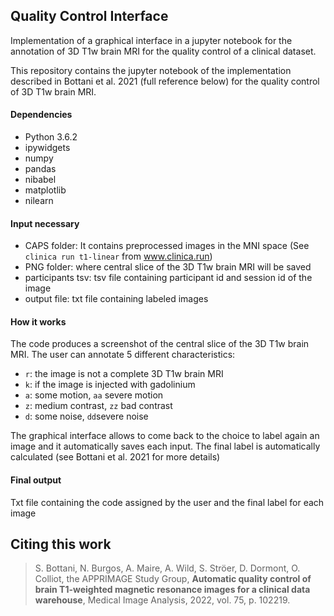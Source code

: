 ## Quality Control Interface
Implementation of a graphical interface in a jupyter notebook for the annotation of 3D T1w brain MRI for the quality control of a clinical dataset.

This repository contains the jupyter notebook of the implementation described in Bottani et al. 2021 (full reference below) for the quality control of 3D T1w brain MRI.

#### Dependencies
- Python 3.6.2
- ipywidgets 
- numpy
- pandas
- nibabel
- matplotlib
- nilearn


#### Input necessary
- CAPS folder: It contains preprocessed images in the MNI space (See `clinica run t1-linear` from www.clinica.run)
- PNG folder: where central slice of the 3D T1w brain MRI will be saved
- participants tsv: tsv file containing participant id and session id of the image
- output file: txt file containing labeled images


#### How it works
The code produces a screenshot of the central slice of the 3D T1w brain MRI. The user can annotate 5 different characteristics:
- `r`: the image is not a complete 3D T1w brain MRI
- `k`: if the image is injected with gadolinium
- `a`: some motion, `aa` severe motion
- `z`: medium contrast, `zz` bad contrast
- `d`: some noise, `dd`severe noise

The graphical interface allows to come back to the choice to label again an image and it automatically saves each input. 
The final label is automatically calculated (see Bottani et al. 2021 for more details)

#### Final output
Txt file containing the code assigned by the user and the final label for each image

## Citing this work

> S. Bottani, N. Burgos, A. Maire, A. Wild, S. Ströer, D. Dormont, O. Colliot, the APPRIMAGE Study Group, **Automatic quality control of brain T1-weighted magnetic resonance images for a clinical data warehouse**, Medical Image Analysis, 2022, vol. 75, p. 102219. 
